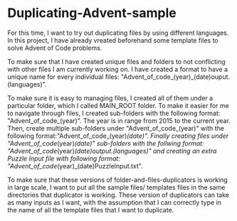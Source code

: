 # Duplicating-Advent-sample

For this time, I want to try out duplicating files by using different languages. In this project, I have already vreated beforehand some template files to solve Advent of Code problems. 

To make sure that I have created unique files and folders to not conflicting with other files I am currently working on. I have created a format to have a unique name for every individual files: "Advent_of_code_(year)_(date)ouput.(languages)".

To make sure it is easy to managing files, I created all of them under a particular folder, which I called MAIN_ROOT folder. To make it easier for me to navigate through files, I created sub-folders with the following format: "Advent_of_code_(year)". The year is in range from 2015 to the current year. Then, create multiple sub-folders under "Advent_of_code_(year)" with the following format:"Advent_of_code_(year)_(date)". Finally creating files under "Advent_of_code_(year)_(date)" sub-folders with the follwing format: "Advent_of_code_(year)_(date)output.(languages)" and creating an extra Puzzle Input file with following format: "Advent_of_code_(year)_(date)PuzzleInput.txt". 

To make sure that these versions of folder-and-files-duplicators is working in large scale, I want to put all the sample files/ templates files in the same directories that duplicator is working. These version of duplicators can take as many inputs as I want, with the assumption that I can correctly type in the name of all the template files that I want to duplicate. 
